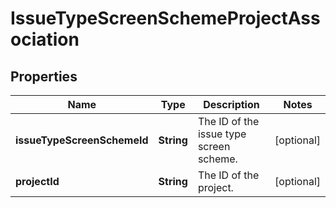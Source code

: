 # IssueTypeScreenSchemeProjectAssociation

## Properties
Name | Type | Description | Notes
------------ | ------------- | ------------- | -------------
**issueTypeScreenSchemeId** | **String** | The ID of the issue type screen scheme. |  [optional]
**projectId** | **String** | The ID of the project. |  [optional]
